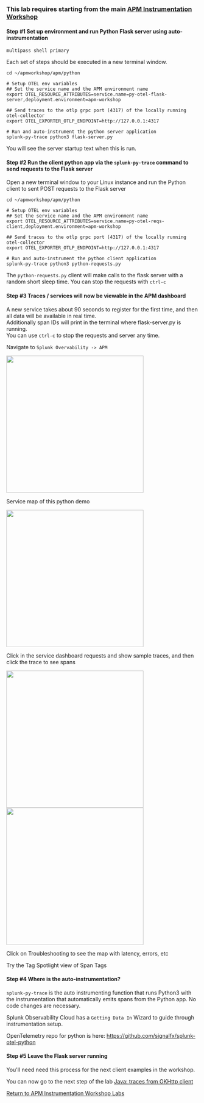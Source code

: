 ### This lab requires starting from the main [APM Instrumentation Workshop](../workshop-steps/3-workshop-labs.md)

#### Step #1 Set up environment and run Python Flask server using auto-instrumentation

`multipass shell primary`

Each set of steps should be executed in a new terminal window.  

```
cd ~/apmworkshop/apm/python

# Setup OTEL env variables
## Set the service name and the APM environment name
export OTEL_RESOURCE_ATTRIBUTES=service.name=py-otel-flask-server,deployment.environment=apm-workshop

## Send traces to the otlp grpc port (4317) of the locally running otel-collector 
export OTEL_EXPORTER_OTLP_ENDPOINT=http://127.0.0.1:4317

# Run and auto-instrument the python server application
splunk-py-trace python3 flask-server.py
```

You will see the server startup text when this is run.

#### Step #2 Run the client python app via the `splunk-py-trace` command to send requests to the Flask server

Open a new terminal window to your Linux instance and run the Python client to sent POST requests to the Flask server

```
cd ~/apmworkshop/apm/python

# Setup OTEL env variables
## Set the service name and the APM environment name
export OTEL_RESOURCE_ATTRIBUTES=service.name=py-otel-reqs-client,deployment.environment=apm-workshop

## Send traces to the otlp grpc port (4317) of the locally running otel-collector 
export OTEL_EXPORTER_OTLP_ENDPOINT=http://127.0.0.1:4317

# Run and auto-instrument the python client application
splunk-py-trace python3 python-requests.py
```

The `python-requests.py` client will make calls to the flask server with a random short sleep time.
You can stop the requests with `ctrl-c`

#### Step #3 Traces / services will now be viewable in the APM dashboard

A new service takes about 90 seconds to register for the first time, and then all data will be available in real time.  
Additionally span IDs will print in the terminal where flask-server.py is running.  
You can use `ctrl-c` to stop the requests and server any time.  

Navigate to `Splunk Overvability -> APM`  

<img src="../assets/07-apm.png" width="360"> 

Service map of this python demo  

<img src="../assets/08-python.png" width="360"> 

Click in the service dashboard requests and show sample traces, and then click the trace to see spans 

<img src="../assets/09-pythontraces.png" width="360">  
<img src="../assets/10-pythonspans.png" width="360">  

Click on Troubleshooting to see the map with latency, errors, etc  

Try the Tag Spotlight view of Span Tags  

#### Step #4 Where is the auto-instrumentation?

`splunk-py-trace` is the auto instrumenting function that runs Python3 with the instrumentation that automatically emits spans from the Python app. No code changes are necessary.

Splunk Observability Cloud has a `Getting Data In` Wizard to guide through instrumentation setup.

OpenTelemetry repo for python is here: https://github.com/signalfx/splunk-otel-python


#### Step #5 Leave the Flask server running

You'll need need this process for the next client examples in the workshop.  

You can now go to the next step of the lab [Java: traces from OKHttp client](../java)

[Return to APM Instrumentation Workshop Labs](../workshop-steps/3-workshop-labs.md)
